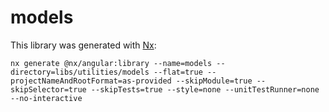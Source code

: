 # models

This library was generated with [Nx](https://nx.dev):

```shell
nx generate @nx/angular:library --name=models --directory=libs/utilities/models --flat=true --projectNameAndRootFormat=as-provided --skipModule=true --skipSelector=true --skipTests=true --style=none --unitTestRunner=none --no-interactive
```
